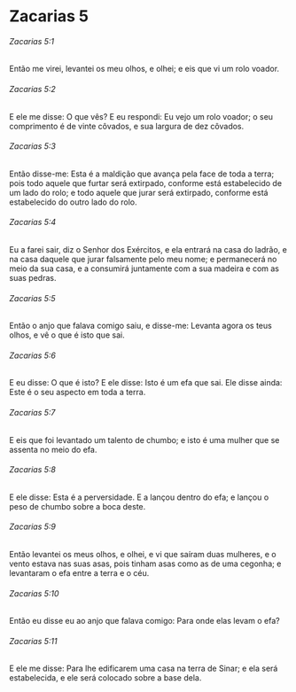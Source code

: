 # Zacarias 5

###### Zacarias 5:1

Então me virei, levantei os meu olhos, e olhei; e eis que vi um rolo voador.

###### Zacarias 5:2

E ele me disse: O que vês? E eu respondi: Eu vejo um rolo voador; o seu comprimento é de vinte côvados, e sua largura de dez côvados.

###### Zacarias 5:3

Então disse-me: Esta é a maldição que avança pela face de toda a terra; pois todo aquele que furtar será extirpado, conforme está estabelecido de um lado do rolo; e todo aquele que jurar será extirpado, conforme está estabelecido do outro lado do rolo.

###### Zacarias 5:4

Eu a farei sair, diz o Senhor dos Exércitos, e ela entrará na casa do ladrão, e na casa daquele que jurar falsamente pelo meu nome; e permanecerá no meio da sua casa, e a consumirá juntamente com a sua madeira e com as suas pedras.

###### Zacarias 5:5

Então o anjo que falava comigo saiu, e disse-me: Levanta agora os teus olhos, e vê o que é isto que sai.

###### Zacarias 5:6

E eu disse: O que é isto? E ele disse: Isto é um efa que sai. Ele disse ainda: Este é o seu aspecto em toda a terra.

###### Zacarias 5:7

E eis que foi levantado um talento de chumbo; e isto é uma mulher que se assenta no meio do efa.

###### Zacarias 5:8

E ele disse: Esta é a perversidade. E a lançou dentro do efa; e lançou o peso de chumbo sobre a boca deste.

###### Zacarias 5:9

Então levantei os meus olhos, e olhei, e vi que saíram duas mulheres, e o vento estava nas suas asas, pois tinham asas como as de uma cegonha; e levantaram o efa entre a terra e o céu.

###### Zacarias 5:10

Então eu disse eu ao anjo que falava comigo: Para onde elas levam o efa?

###### Zacarias 5:11

E ele me disse: Para lhe edificarem uma casa na terra de Sinar; e ela será estabelecida, e ele será colocado sobre a base dela.

